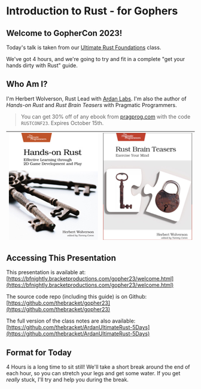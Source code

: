 # Introduction to Rust - for Gophers

## Welcome to GopherCon 2023!

Today's talk is taken from our [Ultimate Rust Foundations](https://github.com/thebracket/ArdanUltimateRust-5Days/tree/main) class.

We've got 4 hours, and we're going to try and fit in a complete "get your hands dirty with Rust" guide.

## Who Am I?

I'm Herbert Wolverson, Rust Lead with [Ardan Labs](https://www.ardanlabs.com/). I'm also the author of *Hands-on Rust* and *Rust Brain Teasers* with Pragmatic Programmers.

> You can get 30% off of any ebook from [pragprog.com](https://pragprog.com/) with the code `RUSTCONF23`. Expires October 15th.

![](./Hands-on%20Rust.png) | ![](./Rust-Brain-Teasers.png)
:-------------------------:|:-------------------------:

## Accessing This Presentation

This presentation is available at: [https://bfnightly.bracketproductions.com/gopher23/welcome.html](https://bfnightly.bracketproductions.com/gopher23/welcome.html)

The source code repo (including this guide) is on Github: [https://github.com/thebracket/gopher23](https://github.com/thebracket/gopher23)

The full version of the class notes are also available: [https://github.com/thebracket/ArdanUltimateRust-5Days](https://github.com/thebracket/ArdanUltimateRust-5Days)

## Format for Today

4 Hours is a long time to sit still! We'll take a short break around the end of each hour, so you can stretch your legs and get some water. If you get *really* stuck, I'll try and help you during the break. 
